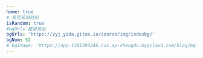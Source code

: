 ```yaml
---
home: true
# 是否采用随机
isRandom: true
#bgUrls 壁纸地址
bgUrls: 'https://zyj_yida.gitee.io/source/img/indexbg/'
bgNum: 52
# bgImage: 'https://app-1301386246.cos.ap-chengdu.myqcloud.com/blog/bg.jpg'
---
```

